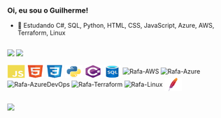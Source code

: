 ### Oi, eu sou o Guilherme!

- 🌱 Estudando C#, SQL, Python, HTML, CSS, JavaScript, Azure, AWS, Terraform, Linux

##

<div>
  <img height="180em" src="https://github-readme-stats-mauve-one-50.vercel.app/api?username=GuilhermeNSousa&show_icons=true&theme=gotham" />
  <img height="180em" src="https://github-readme-stats-mauve-one-50.vercel.app/api/top-langs/?username=GuilhermeNSousa&theme=gotham" />  
</div>
<div style="display: inline_block"><br>
  <img align="center" alt="Rafa-Js" height="30" width="40" src="https://raw.githubusercontent.com/devicons/devicon/master/icons/javascript/javascript-plain.svg">
  <img align="center" alt="Rafa-HTML" height="30" width="40" src="https://raw.githubusercontent.com/devicons/devicon/master/icons/html5/html5-original.svg">
  <img align="center" alt="Rafa-CSS" height="30" width="40" src="https://raw.githubusercontent.com/devicons/devicon/master/icons/css3/css3-original.svg">
  <img align="center" alt="Rafa-Python" height="30" width="40" src="https://raw.githubusercontent.com/devicons/devicon/master/icons/python/python-original.svg">
  <img align="center" alt="Rafa-Csharp" height="30" width="40" src="https://raw.githubusercontent.com/devicons/devicon/master/icons/csharp/csharp-original.svg">
  <img align="center" alt="Rafa-SQL" height="30" width="40" src="https://raw.githubusercontent.com/devicons/devicon/master/icons/azuresqldatabase/azuresqldatabase-original.svg">
  <img align="center" alt="Rafa-AWS" height="30" width="40" src="https://github.com.com/devicons/devicon/blob/master/icons/amazonwebservices/amazonwebservices-plain-wordmark.svg">
  <img align="center" alt="Rafa-Azure" height="30" width="40" src="https://github.com.com/devicons/devicon/blob/master/icons/azure/azure-original.svg">
  <img align="center" alt="Rafa-AzureDevOps" height="30" width="40" src="https://github.com.com/devicons/devicon/blob/master/icons/azuredevops/azuredevops-original.svg">
  <img align="center" alt="Rafa-Terraform" height="30" width="40" src="https://github.com.com/devicons/devicon/blob/master/icons/terraform/terraform-original.svg">
  <img align="center" alt="Rafa-Linux" height="30" width="40" src="https://github.com.com/devicons/devicon/blob/master/icons/linux/linux-original.svg">
  <img align="center" alt="Rafa-Apache" height="30" width="40" src="https://github.com/devicons/devicon/blob/master/icons/apache/apache-original.svg">
</div>

##

<a href="https://www.linkedin.com/in/guilhermenasc/" target="_blank"><img src="https://img.shields.io/badge/-LinkedIn-%230077B5?style=for-the-badge&logo=linkedin&logoColor=white" target="_blank"></a> 

##
